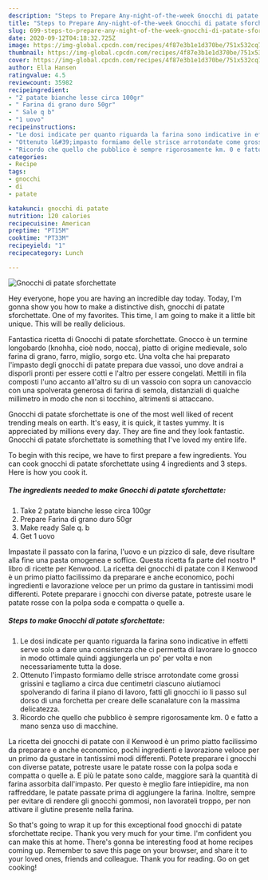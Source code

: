 ```yaml
---
description: "Steps to Prepare Any-night-of-the-week Gnocchi di patate sforchettate"
title: "Steps to Prepare Any-night-of-the-week Gnocchi di patate sforchettate"
slug: 699-steps-to-prepare-any-night-of-the-week-gnocchi-di-patate-sforchettate
date: 2020-09-12T04:18:32.725Z
image: https://img-global.cpcdn.com/recipes/4f87e3b1e1d370be/751x532cq70/gnocchi-di-patate-sforchettate-recipe-main-photo.jpg
thumbnail: https://img-global.cpcdn.com/recipes/4f87e3b1e1d370be/751x532cq70/gnocchi-di-patate-sforchettate-recipe-main-photo.jpg
cover: https://img-global.cpcdn.com/recipes/4f87e3b1e1d370be/751x532cq70/gnocchi-di-patate-sforchettate-recipe-main-photo.jpg
author: Ella Hansen
ratingvalue: 4.5
reviewcount: 35982
recipeingredient:
- "2 patate bianche lesse circa 100gr"
- " Farina di grano duro 50gr"
- " Sale q b"
- "1 uovo"
recipeinstructions:
- "Le dosi indicate per quanto riguarda la farina sono indicative in effetti serve solo a dare una consistenza che ci permetta di lavorare lo gnocco in modo ottimale quindi aggiungerla un po&#39; per volta e non necessariamente tutta la dose."
- "Ottenuto l&#39;impasto formiamo delle strisce arrotondate come grossi grissini e tagliamo a circa due centimetri ciascuno aiutiamoci spolverando di farina il piano di lavoro, fatti gli gnocchi io li passo sul dorso di una forchetta per creare delle scanalature con la massima delicatezza."
- "Ricordo che quello che pubblico è sempre rigorosamente km. 0 e fatto a mano senza uso di macchine."
categories:
- Recipe
tags:
- gnocchi
- di
- patate

katakunci: gnocchi di patate 
nutrition: 120 calories
recipecuisine: American
preptime: "PT15M"
cooktime: "PT33M"
recipeyield: "1"
recipecategory: Lunch

---
```



![Gnocchi di patate sforchettate](https://img-global.cpcdn.com/recipes/4f87e3b1e1d370be/751x532cq70/gnocchi-di-patate-sforchettate-recipe-main-photo.jpg)

Hey everyone, hope you are having an incredible day today. Today, I'm gonna show you how to make a distinctive dish, gnocchi di patate sforchettate. One of my favorites. This time, I am going to make it a little bit unique. This will be really delicious.

Fantastica ricetta di Gnocchi di patate sforchettate. Gnocco è un termine longobardo (knohha, cioè nodo, nocca), piatto di origine medievale, solo farina di grano, farro, miglio, sorgo etc. Una volta che hai preparato l&#39;impasto degli gnocchi di patate prepara due vassoi, uno dove andrai a disporli pronti per essere cotti e l&#39;altro per essere congelati. Mettili in fila composti l&#39;uno accanto all&#39;altro su di un vassoio con sopra un canovaccio con una spolverata generosa di farina di semola, distanziali di qualche millimetro in modo che non si tocchino, altrimenti si attaccano.

Gnocchi di patate sforchettate is one of the most well liked of recent trending meals on earth. It's easy, it is quick, it tastes yummy. It is appreciated by millions every day. They are fine and they look fantastic. Gnocchi di patate sforchettate is something that I've loved my entire life.


To begin with this recipe, we have to first prepare a few ingredients. You can cook gnocchi di patate sforchettate using 4 ingredients and 3 steps. Here is how you cook it.

<!--inarticleads1-->

##### The ingredients needed to make Gnocchi di patate sforchettate:

1. Take 2 patate bianche lesse circa 100gr
1. Prepare  Farina di grano duro 50gr
1. Make ready  Sale q. b
1. Get 1 uovo


Impastate il passato con la farina, l&#39;uovo e un pizzico di sale, deve risultare alla fine una pasta omogenea e soffice. Questa ricetta fa parte del nostro I° libro di ricette per Kenwood. La ricetta dei gnocchi di patate con il Kenwood è un primo piatto facilissimo da preparare e anche economico, pochi ingredienti e lavorazione veloce per un primo da gustare in tantissimi modi differenti. Potete preparare i gnocchi con diverse patate, potreste usare le patate rosse con la polpa soda e compatta o quelle a. 

<!--inarticleads2-->

##### Steps to make Gnocchi di patate sforchettate:

1. Le dosi indicate per quanto riguarda la farina sono indicative in effetti serve solo a dare una consistenza che ci permetta di lavorare lo gnocco in modo ottimale quindi aggiungerla un po&#39; per volta e non necessariamente tutta la dose.
1. Ottenuto l&#39;impasto formiamo delle strisce arrotondate come grossi grissini e tagliamo a circa due centimetri ciascuno aiutiamoci spolverando di farina il piano di lavoro, fatti gli gnocchi io li passo sul dorso di una forchetta per creare delle scanalature con la massima delicatezza.
1. Ricordo che quello che pubblico è sempre rigorosamente km. 0 e fatto a mano senza uso di macchine.


La ricetta dei gnocchi di patate con il Kenwood è un primo piatto facilissimo da preparare e anche economico, pochi ingredienti e lavorazione veloce per un primo da gustare in tantissimi modi differenti. Potete preparare i gnocchi con diverse patate, potreste usare le patate rosse con la polpa soda e compatta o quelle a. E più le patate sono calde, maggiore sarà la quantità di farina assorbita dall&#39;impasto. Per questo è meglio fare intiepidire, ma non raffreddare, le patate passate prima di aggiungere la farina. Inoltre, sempre per evitare di rendere gli gnocchi gommosi, non lavorateli troppo, per non attivare il glutine presente nella farina. 

So that's going to wrap it up for this exceptional food gnocchi di patate sforchettate recipe. Thank you very much for your time. I'm confident you can make this at home. There's gonna be interesting food at home recipes coming up. Remember to save this page on your browser, and share it to your loved ones, friends and colleague. Thank you for reading. Go on get cooking!
